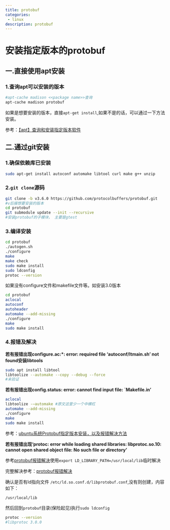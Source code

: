```yaml
---
title: protobuf
categories:
 - linux
description: protobuf
---
```

# 安装指定版本的protobuf

## 一.直接使用apt安装

### 1.查询apt可以安装的版本

```bash
#apt-cache madison <<package name>>查询
apt-cache madison protobuf
```

如果是想要安装的版本，直接`apt-get install`,如果不是的话，可以通过一下方法安装。

参考：[【apt】查询和安装指定版本软件](http://www.manongjc.com/detail/28-wvncyqwzccgilxq.html)

## 二.通过git安装

### 1.确保依赖库已安装

```bash
sudo apt-get install autoconf automake libtool curl make g++ unzip
```

### 2.`git clone`源码

```bash
git clone -b v3.6.0 https://github.com/protocolbuffers/protobuf.git
#v后接想要安装的版本
cd protobuf
git submodule update --init --recursive
#安装protobuf的子模块， 主要是gtest
```

### 3.编译安装

```bash
cd protobuf
./autogen.sh
./configure
make
make check
sudo make install
sudo ldconfig
protoc --version
```

如果没有configure文件和makefile文件等。如安装3.0版本

```bash
cd protobuf
aclocal
autoconf
autoheader
automake --add-missing
./configure
make
sudo make install
```

### 4.报错及解决

**若有报错出现configure.ac:\*: error: required file ‘autoconf/ltmain.sh’ not found安装libtools**

```bash
sudo apt install libtool
libtoolize --automake --copy --debug --force
#未验证
```

**若有报错出现config.status: error: cannot find input file: `Makefile.in’**

```bash
aclocal
libtoolize -–automake #原文这里少一个中横杠 
automake --add-missing
./configure
make
sudo make install
```

参考：[ubuntu系统Protobuf指定版本安装，以及报错解决方法](https://www.codenong.com/cs106207763/)

**若有报错出现‘protoc: error while loading shared libraries: libprotoc.so.10: cannot open shared object file: No such file or directory’**

参考[protobuf报错解决](https://blog.csdn.net/qq_27563511/article/details/80696403)使用`export LD_LIBRARY_PATH=/usr/local/lib`临时解决

完整解决参考：[protobuf报错解决](https://blog.csdn.net/cc1949/article/details/105655377)

确认是否有ld指向文件 `/etc/ld.so.conf.d/libprotobuf.conf`,没有则创建，内容如下：

```bash
/usr/local/lib
```

然后回到`protobuf`目录(保险起见)执行`sudo ldconfig`

```bash
protoc --version
#libprotoc 3.0.0
```

